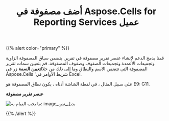 ﻿---
title: أضف مصفوفة في Aspose.Cells for Reporting Services عميل
type: docs
weight: 80
url: /ar/reportingservices/add-matrix-in-aspose-cells-for-reporting-services-client/
---
{{% alert color="primary" %}} 

 قمنا بدمج الدعم لإنشاء عنصر تقرير مصفوفة في تقرير. يتضمن سياق المصفوفة الزاوية وتجميعات الأعمدة وتجميعات الصفوف وصفوف المصفوفة. قم بتعيين سمات تقرير المصفوفة التي تتضمن الاسم والنطاق وما إلى ذلك من خلال**تعيين السمة** زر في Aspose.Cells 'شريط الأوامر في Excel.

على سبيل المثال ، في لقطة الشاشة أدناه ، يكون نطاق المصفوفة هو E9: G11.

**عنصر تقرير مصفوفة** 

![ما يجب القيام به: image_بديل_نص](add-matrix-in-aspose-cells-for-reporting-services-client_1.png)

{{% /alert %}}
